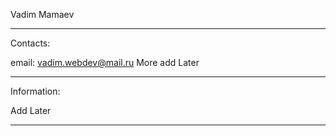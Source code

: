 Vadim Mamaev

-------------------------

Contacts:

email: vadim.webdev@mail.ru
More add Later


-------------------------

Information: 

Add Later


------------------------
